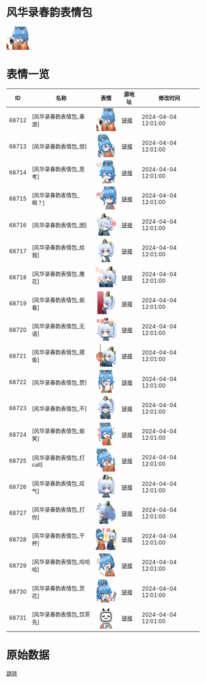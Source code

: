 # 风华录春韵表情包

<img src="./cover.png" height="60" alt="cover" />

# 表情一览

|ID|名称|表情|源地址|修改时间|
|----|----|----|----|----|
|68712|[风华录春韵表情包_春游]|<img src="./pic/068712_%5B风华录春韵表情包_春游%5D.png" height="60" alt="春游"/>|[链接](https://i0.hdslb.com/bfs/garb/1313e3d7a2b9b8f25befc62f5e99f7e74d595dde.png)|2024-04-04 12:01:00|
|68713|[风华录春韵表情包_惊]|<img src="./pic/068713_%5B风华录春韵表情包_惊%5D.png" height="60" alt="惊"/>|[链接](https://i0.hdslb.com/bfs/garb/2b508a004cc5d9ce4e05546f05edec7747083723.png)|2024-04-04 12:01:00|
|68714|[风华录春韵表情包_思考]|<img src="./pic/068714_%5B风华录春韵表情包_思考%5D.png" height="60" alt="思考"/>|[链接](https://i0.hdslb.com/bfs/garb/dd210fffa6ca603757477a634b851159633ded65.png)|2024-04-04 12:01:00|
|68715|[风华录春韵表情包_啊？]|<img src="./pic/068715_%5B风华录春韵表情包_啊？%5D.png" height="60" alt="啊？"/>|[链接](https://i0.hdslb.com/bfs/garb/b1df4f3e758b7b3b79e03096539ea83645e035d0.png)|2024-04-04 12:01:00|
|68716|[风华录春韵表情包_困]|<img src="./pic/068716_%5B风华录春韵表情包_困%5D.png" height="60" alt="困"/>|[链接](https://i0.hdslb.com/bfs/garb/6c5b7d9eda112c6dc61ea2d192d5772f773f143e.png)|2024-04-04 12:01:00|
|68717|[风华录春韵表情包_给我]|<img src="./pic/068717_%5B风华录春韵表情包_给我%5D.png" height="60" alt="给我"/>|[链接](https://i0.hdslb.com/bfs/garb/430690aa4046c186cdbed7660d79c6e0ae5882bd.png)|2024-04-04 12:01:00|
|68718|[风华录春韵表情包_撒花]|<img src="./pic/068718_%5B风华录春韵表情包_撒花%5D.png" height="60" alt="撒花"/>|[链接](https://i0.hdslb.com/bfs/garb/4a656858c25c7acdd540dccd8359a71d757d540a.png)|2024-04-04 12:01:00|
|68719|[风华录春韵表情包_偷看]|<img src="./pic/068719_%5B风华录春韵表情包_偷看%5D.png" height="60" alt="偷看"/>|[链接](https://i0.hdslb.com/bfs/garb/5100d5b06c2226ba460ced22d35d81474ef30458.png)|2024-04-04 12:01:00|
|68720|[风华录春韵表情包_无语]|<img src="./pic/068720_%5B风华录春韵表情包_无语%5D.png" height="60" alt="无语"/>|[链接](https://i0.hdslb.com/bfs/garb/6d2b07cf6abdbaa74071ed1cb4813cc14facdff5.png)|2024-04-04 12:01:00|
|68721|[风华录春韵表情包_摸鱼]|<img src="./pic/068721_%5B风华录春韵表情包_摸鱼%5D.png" height="60" alt="摸鱼"/>|[链接](https://i0.hdslb.com/bfs/garb/8f2249a918064cfcd9f87e7cf30ace3210dae35f.png)|2024-04-04 12:01:00|
|68722|[风华录春韵表情包_赞]|<img src="./pic/068722_%5B风华录春韵表情包_赞%5D.png" height="60" alt="赞"/>|[链接](https://i0.hdslb.com/bfs/garb/15145a10f4e512845583196aba555696960a7896.png)|2024-04-04 12:01:00|
|68723|[风华录春韵表情包_不]|<img src="./pic/068723_%5B风华录春韵表情包_不%5D.png" height="60" alt="不"/>|[链接](https://i0.hdslb.com/bfs/garb/e84bd2bc90614857194ebf5a87669988fd485070.png)|2024-04-04 12:01:00|
|68724|[风华录春韵表情包_偷笑]|<img src="./pic/068724_%5B风华录春韵表情包_偷笑%5D.png" height="60" alt="偷笑"/>|[链接](https://i0.hdslb.com/bfs/garb/43d50d7140714c0968eefbdbafdfb43b00b8f717.png)|2024-04-04 12:01:00|
|68725|[风华录春韵表情包_打call]|<img src="./pic/068725_%5B风华录春韵表情包_打call%5D.png" height="60" alt="打call"/>|[链接](https://i0.hdslb.com/bfs/garb/f7363f72c5fc6f4118ed30f218c69070dab03221.png)|2024-04-04 12:01:00|
|68726|[风华录春韵表情包_叹气]|<img src="./pic/068726_%5B风华录春韵表情包_叹气%5D.png" height="60" alt="叹气"/>|[链接](https://i0.hdslb.com/bfs/garb/81a5a65ac61088c6dfb49991235002d1c0c4bc46.png)|2024-04-04 12:01:00|
|68727|[风华录春韵表情包_打你]|<img src="./pic/068727_%5B风华录春韵表情包_打你%5D.png" height="60" alt="打你"/>|[链接](https://i0.hdslb.com/bfs/garb/3e0cea03119a6f2d2f621767b0713207d9d9093d.png)|2024-04-04 12:01:00|
|68728|[风华录春韵表情包_干杯]|<img src="./pic/068728_%5B风华录春韵表情包_干杯%5D.png" height="60" alt="干杯"/>|[链接](https://i0.hdslb.com/bfs/garb/4733c5e6c73f0945b53b15acb944d470e1ca09ca.png)|2024-04-04 12:01:00|
|68729|[风华录春韵表情包_哈哈哈]|<img src="./pic/068729_%5B风华录春韵表情包_哈哈哈%5D.png" height="60" alt="哈哈哈"/>|[链接](https://i0.hdslb.com/bfs/garb/769d2b8f1dd6d57af4fafa8dedfa694229713ce5.png)|2024-04-04 12:01:00|
|68730|[风华录春韵表情包_赏花]|<img src="./pic/068730_%5B风华录春韵表情包_赏花%5D.png" height="60" alt="赏花"/>|[链接](https://i0.hdslb.com/bfs/garb/f20877da9706734892cf20d1f5b6d673ef65741d.png)|2024-04-04 12:01:00|
|68731|[风华录春韵表情包_饮茶先]|<img src="./pic/068731_%5B风华录春韵表情包_饮茶先%5D.png" height="60" alt="饮茶先"/>|[链接](https://i0.hdslb.com/bfs/garb/c9859d263c81237ce2a3ee5cd39f696e9b44e276.png)|2024-04-04 12:01:00|

# 原始数据

[跳转](./raw.json)

